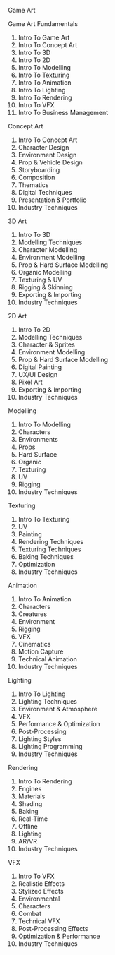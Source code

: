 Game Art

Game Art Fundamentals
1. Intro To Game Art
2. Intro To Concept Art
3. Intro To 3D
4. Intro To 2D
5. Intro To Modelling
6. Intro To Texturing
7. Intro To Animation
8. Intro To Lighting
9. Intro To Rendering
10. Intro To VFX
11. Intro To Business Management

Concept Art
1. Intro To Concept Art
2. Character Design
3. Environment Design
4. Prop & Vehicle Design
5. Storyboarding
6. Composition
7. Thematics
8. Digital Techniques
9. Presentation & Portfolio
10. Industry Techniques

3D Art
1. Intro To 3D
2. Modelling Techniques
3. Character Modelling
4. Environment Modelling
5. Prop & Hard Surface Modelling
6. Organic Modelling
7. Texturing & UV
8. Rigging & Skinning
9. Exporting & Importing
10. Industry Techniques

2D Art
1. Intro To 2D
2. Modelling Techniques
3. Character & Sprites
4. Environment Modelling
5. Prop & Hard Surface Modelling
6. Digital Painting
7. UX/UI Design
8. Pixel Art
9. Exporting & Importing
10. Industry Techniques

Modelling
1. Intro To Modelling
2. Characters
3. Environments
4. Props
5. Hard Surface
6. Organic
7. Texturing
8. UV
9. Rigging
10. Industry Techniques

Texturing
1. Intro To Texturing
2. UV
3. Painting
4. Rendering Techniques
5. Texturing Techniques
6. Baking Techniques
7. Optimization
8. Industry Techniques

Animation
1. Intro To Animation
2. Characters
3. Creatures
4. Environment
5. Rigging
6. VFX
7. Cinematics
8. Motion Capture
9. Technical Animation
10. Industry Techniques

Lighting
1. Intro To Lighting
2. Lighting Techniques
3. Environment & Atmosphere
4. VFX
5. Performance & Optimization
6. Post-Processing
7. Lighting Styles
8. Lighting Programming
9. Industry Techniques

Rendering
1. Intro To Rendering
2. Engines
3. Materials
4. Shading
5. Baking
6. Real-Time
7. Offline
8. Lighting
9. AR/VR
10. Industry Techniques

VFX
1. Intro To VFX
2. Realistic Effects
3. Stylized Effects
4. Environmental
5. Characters
6. Combat
7. Technical VFX
8. Post-Processing Effects
9. Optimization & Performance
10. Industry Techniques

